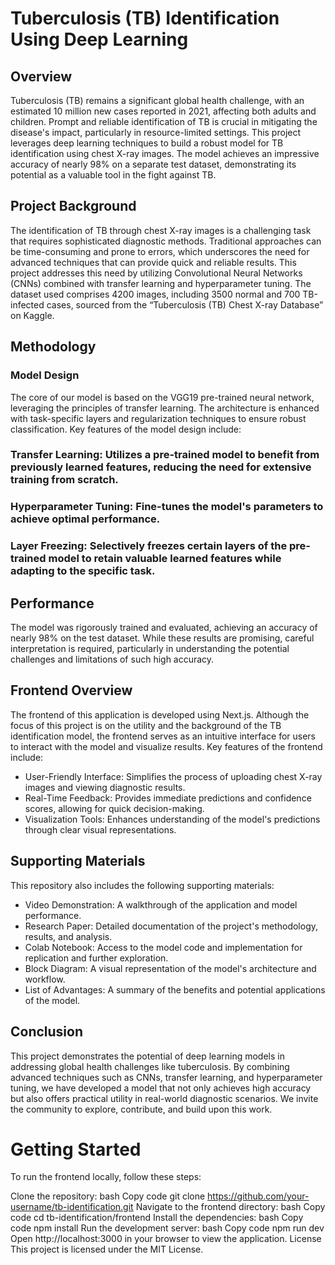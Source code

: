 # Tuberculosis (TB) Identification Using Deep Learning
## Overview
Tuberculosis (TB) remains a significant global health challenge, with an estimated 10 million new cases reported in 2021, affecting both adults and children. Prompt and reliable identification of TB is crucial in mitigating the disease's impact, particularly in resource-limited settings. This project leverages deep learning techniques to build a robust model for TB identification using chest X-ray images. The model achieves an impressive accuracy of nearly 98% on a separate test dataset, demonstrating its potential as a valuable tool in the fight against TB.

## Project Background
The identification of TB through chest X-ray images is a challenging task that requires sophisticated diagnostic methods. Traditional approaches can be time-consuming and prone to errors, which underscores the need for advanced techniques that can provide quick and reliable results. This project addresses this need by utilizing Convolutional Neural Networks (CNNs) combined with transfer learning and hyperparameter tuning. The dataset used comprises 4200 images, including 3500 normal and 700 TB-infected cases, sourced from the “Tuberculosis (TB) Chest X-ray Database” on Kaggle.

## Methodology
### Model Design
The core of our model is based on the VGG19 pre-trained neural network, leveraging the principles of transfer learning. The architecture is enhanced with task-specific layers and regularization techniques to ensure robust classification. Key features of the model design include:

### Transfer Learning: Utilizes a pre-trained model to benefit from previously learned features, reducing the need for extensive training from scratch.
### Hyperparameter Tuning: Fine-tunes the model's parameters to achieve optimal performance.
### Layer Freezing: Selectively freezes certain layers of the pre-trained model to retain valuable learned features while adapting to the specific task.

## Performance
The model was rigorously trained and evaluated, achieving an accuracy of nearly 98% on the test dataset. While these results are promising, careful interpretation is required, particularly in understanding the potential challenges and limitations of such high accuracy.

## Frontend Overview
The frontend of this application is developed using Next.js. Although the focus of this project is on the utility and the background of the TB identification model, the frontend serves as an intuitive interface for users to interact with the model and visualize results. Key features of the frontend include:

- User-Friendly Interface: Simplifies the process of uploading chest X-ray images and viewing diagnostic results.
- Real-Time Feedback: Provides immediate predictions and confidence scores, allowing for quick decision-making.
- Visualization Tools: Enhances understanding of the model's predictions through clear visual representations.

## Supporting Materials
This repository also includes the following supporting materials:

- Video Demonstration: A walkthrough of the application and model performance.
- Research Paper: Detailed documentation of the project's methodology, results, and analysis.
- Colab Notebook: Access to the model code and implementation for replication and further exploration.
- Block Diagram: A visual representation of the model's architecture and workflow.
- List of Advantages: A summary of the benefits and potential applications of the model.


## Conclusion
This project demonstrates the potential of deep learning models in addressing global health challenges like tuberculosis. By combining advanced techniques such as CNNs, transfer learning, and hyperparameter tuning, we have developed a model that not only achieves high accuracy but also offers practical utility in real-world diagnostic scenarios. We invite the community to explore, contribute, and build upon this work.

# Getting Started
To run the frontend locally, follow these steps:

Clone the repository:
bash
Copy code
git clone https://github.com/your-username/tb-identification.git
Navigate to the frontend directory:
bash
Copy code
cd tb-identification/frontend
Install the dependencies:
bash
Copy code
npm install
Run the development server:
bash
Copy code
npm run dev
Open http://localhost:3000 in your browser to view the application.
License
This project is licensed under the MIT License.


